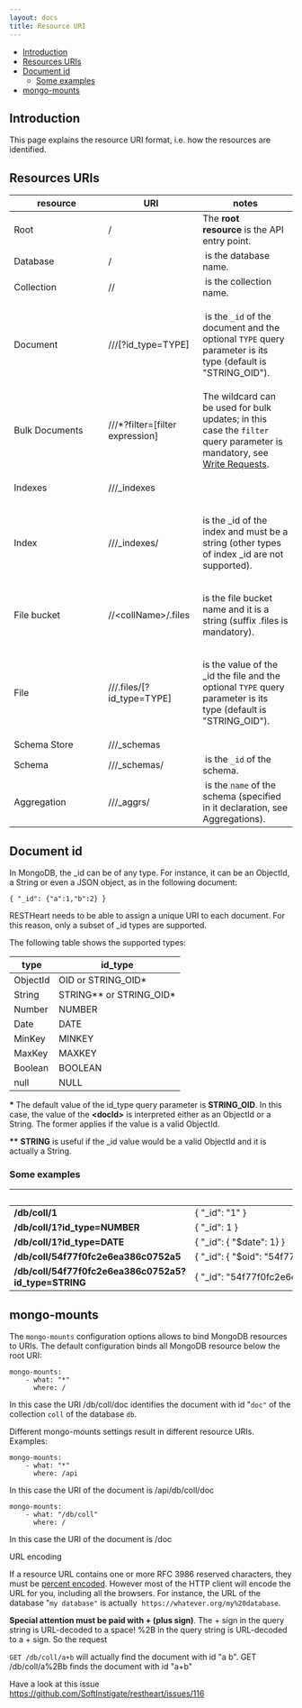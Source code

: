 ```yaml
---
layout: docs
title: Resource URI
---
```


* [Introduction](#introduction)
* [Resources URIs](#resources-uris)
* [Document id](#document-id)
    * [Some examples](#some-examples)
* [mongo-mounts](#mongo-mounts)

## Introduction

This page explains the resource URI format, i.e. how the resources
are identified.

## Resources URIs

<table>
<colgroup>
<col style="width: 33%" />
<col style="width: 33%" />
<col style="width: 33%" />
</colgroup>
<thead>
<tr class="header">
<th>resource</th>
<th>URI</th>
<th>notes</th>
</tr>
</thead>
<tbody>
<tr class="odd">
<td><p>Root</p></td>
<td>/</td>
<td>The <strong>root resource</strong> is the API entry point.</td>
</tr>
<tr class="even">
<td>Database</td>
<td>/</td>
<td><code></code> is the database name.</td>
</tr>
<tr class="odd">
<td>Collection</td>
<td>//</td>
<td><code></code> is the collection name.</td>
</tr>
<tr class="even">
<td>Document</td>
<td>///[?id_type=TYPE]</td>
<td><p> is the <code>_id</code> of the document and the optional <code>TYPE</code> query parameter is its type (default is &quot;STRING_OID&quot;).</p></td>
</tr>
<tr class="odd">
<td>Bulk Documents</td>
<td>///*?filter=[filter expression]</td>
<td>The wildcard can be used for bulk updates; in this case the <code>filter</code> query parameter is mandatory, see <a href="Write_Requests">Write Requests</a>.</td>
</tr>
<tr class="even">
<td>Indexes</td>
<td>///_indexes</td>
<td><p> </p></td>
</tr>
<tr class="odd">
<td>Index</td>
<td>///_indexes/</td>
<td><p>is the _id of the index and must be a string (other types of index _id are not supported).</p></td>
</tr>
<tr class="even">
<td>File bucket</td>
<td>//&lt;collName&gt;/.files</td>
<td><p><code></code> is the file bucket name and it is a string (suffix .files is mandatory).</p></td>
</tr>
<tr class="odd">
<td>File</td>
<td>///.files/[?id_type=TYPE]</td>
<td><p><code></code> is the value of the _id the file and the optional <code>TYPE</code> query parameter is its type (default is &quot;STRING_OID&quot;).</p></td>
</tr>
<tr class="even">
<td>Schema Store</td>
<td>///_schemas</td>
<td> </td>
</tr>
<tr class="odd">
<td>Schema</td>
<td>///_schemas/</td>
<td> is the <code>_id</code> of the schema.</td>
</tr>
<tr class="even">
<td>Aggregation</td>
<td>///_aggrs/</td>
<td> is the <code>name</code> of the schema (specified in it declaration, see Aggregations).</td>
</tr>
</tbody>
</table>

## Document id

In MongoDB, the \_id can be of any type. For instance, it can be an
ObjectId, a String or even a JSON object, as in the following document:

``` plain
{ "_id": {"a":1,"b":2} }
```

RESTHeart needs to be able to assign a unique URI to each document. For
this reason, only a subset of \_id types are supported.

The following table shows the supported types:

| type     | id\_type                    |
|----------|-----------------------------|
| ObjectId | OID or STRING\_OID\*        |
| String   | STRING\*\* or STRING\_OID\* |
| Number   | NUMBER                      |
| Date     | DATE                        |
| MinKey   | MINKEY                      |
| MaxKey   | MAXKEY                      |
| Boolean  | BOOLEAN                     |
| null     | NULL                        |

**\*** The default value of the id\_type query parameter
is **STRING\_OID**. In this case, the value of the **&lt;docId&gt;** is
interpreted either as an ObjectId or a String. The former applies if the
value is a valid ObjectId.

**\*\*** **STRING** is useful if the \_id value would be a valid
ObjectId and it is actually a String.

### Some examples

|                                                       |                                                   |
|-------------------------------------------------------|---------------------------------------------------|
| **/db/coll/1**                                        | { "\_id": "1" }                                   |
| **/db/coll/1?id\_type=NUMBER**                        | { "\_id": 1 }                                     |
| **/db/coll/1?id\_type=DATE**                          | { "\_id": { "$date": 1} }                         |
| **/db/coll/54f77f0fc2e6ea386c0752a5**                 | { "\_id": { "$oid": "54f77f0fc2e6ea386c0752a5"} } |
| **/db/coll/54f77f0fc2e6ea386c0752a5?id\_type=STRING** | { "\_id": "54f77f0fc2e6ea386c0752a5" }            |

## mongo-mounts

The `mongo-mounts` configuration options allows to bind MongoDB
resources to URIs. The default configuration binds all MongoDB resource
below the root URI:

``` plain
mongo-mounts:
    - what: "*"
      where: /
```

In this case the URI /db/coll/doc identifies the document with
id "`doc"` of the collection `coll` of the database `db`.

Different mongo-mounts settings result in different resource URIs.
Examples:

``` plain
mongo-mounts:
    - what: "*"
      where: /api
```

In this case the URI of the document is /api/db/coll/doc

``` plain
mongo-mounts:
    - what: "/db/coll"
      where: /
```

In this case the URI of the document is /doc

URL encoding

If a resource URL contains one or more RFC 3986 reserved characters,
they must be [percent
encoded](https://en.wikipedia.org/wiki/Percent-encoding). However most
of the HTTP client will encode the URL for you, including all the
browsers. For instance, the URL of the database "`my database"` is
actually  `https://whatever.org/my%20database`.

**Special attention must be paid with + (plus sign)**. The + sign in the
query string is URL-decoded to a space! %2B in the query string is
URL-decoded to a + sign. So the request

`GET /db/coll/a+b` will actually find the document with id "a b". GET
/db/coll/a%2Bb finds the document with id "a+b"

Have a look at this issue
<https://github.com/SoftInstigate/restheart/issues/116>
